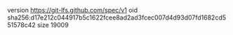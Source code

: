version https://git-lfs.github.com/spec/v1
oid sha256:d17e212c044917b5c1622fcee8ad2ad3fcec007d4d93d07fd1682cd551578c42
size 19009
